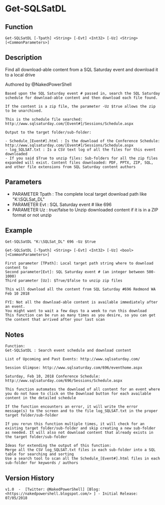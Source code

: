 # Get-SQLSatDL

## Function

`Get-SQLSatDL [-Tpath] <String> [-Evt] <Int32> [-Uz] <String> [<CommonParameters>]`

## Description

Find all download-able content from a SQL Saturday event and download it to a local drive

Authored by @NakedPowerShell

    Based upon the SQL Saturday event # passed in, search the SQL Saturday schedule for download-able content and then download each file found.

    If the content is a zip file, the parameter -Uz $true allows the zip to be unarchived.

    This is the schedule file searched: http://www.sqlsaturday.com/[Event#]/Sessions/Schedule.aspx

    Output to the target folder/sub-folder:

    - Schedule_[Event#].html : Is the download of the Conference Schedule: http://www.sqlsaturday.com/[Event#]/Sessions/Schedule.aspx
    - log_SQLSAT.txt : Is a CSV text log of all the files for this event downloaded
    - If you said $True to unzip files: Sub-folders for all the zip files expanded will exist. Content files downloaded: PDF, PPTX, ZIP, SQL, and other file extensions from SQL Saturday content authors

## Parameters

- PARAMETER Tpath : The complete local target download path like "K:\SQLSat_DL"  
- PARAMETER Evt : SQL Saturday event # like 696
- PARAMETER Uz : $true/$false to Unzip downloaded content if it is in a ZIP format or not unzip

## Example

`Get-SQLSatDL "K:\SQLSat_DL" 696 -Uz $true`

`Get-SQLSatDL [-Tpath] <String> [-Evt] <Int32> [-Uz] <bool> [<CommonParameters>]`

    First parameter [TPath]: Local target path string where to download content to
    Second parameter[Evt]: SQL Saturday event # (an integer between 500-1000)
    Third parameter [Uz]: $True/$false to unzip zip files

    This will download all the content from SQL Saturday #696 Redmond WA Feb 10 2018

    FYI: Not all the download-able content is available immediately after an event.
    You might want to wait a few days to a week to run this download
    This function can be run as many times as you desire, so you can get the content that arrived after your last scan

## Notes

    Function:
    Get-SQLSatDL : Search event schedule and download content

    List of Upcoming and Past Events: http://www.sqlsaturday.com/

    Session Glimpse: http://www.sqlsaturday.com/696/eventhome.aspx

    Saturday, Feb 10, 2018 Conference Schedule: http://www.sqlsaturday.com/696/Sessions/Schedule.aspx

    This function automates the download of all content for an event where you do not have to click on the Download button for each available content in the detailed schedule

    If the function encounters an error, it will write the error message(s) to the screen and to the file log_SQLSAT.txt in the proper target folder/sub-folder

    If you rerun this function multiple times, it will check for an existing target folder/sub-folder and skip creating a new sub-folder as needed. It will also not download content that already exists in the target folder/sub-folder

    Ideas for extending the output of this function:
    Merge all the CSV log_SQLSAT.txt files in each sub-folder into a SQL table for searching and sorting
    Use a search tool to scan all the Schedule_[Event#].html files in each sub-folder for keywords / authors
  
## Version History

    v1.0  -  [Twitter: @NakedPowerShell] [Blog: <https://nakedpowershell.blogspot.com/> ] - Initial Release:  07/05/2018
